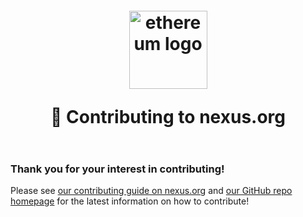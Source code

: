 <h1 align="center" style="margin-top: 1em; margin-bottom: 2em;">
  <p><a href="https://nexus.org"><img alt="ethereum logo" src="./eth-transparent.png" alt="nexus.org" width="125"></a></p>
  <p>👋 Contributing to nexus.org</p>
</h1>

### Thank you for your interest in contributing!

Please see [our contributing guide on nexus.org](https://nexus.org/en/contributing/) and [our GitHub repo homepage](https://github.com/ethereum/ethereum-org-website#how-to-contribute) for the latest information on how to contribute!
